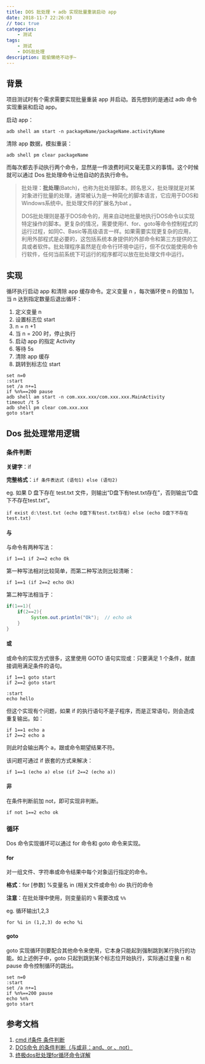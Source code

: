 ```yaml
---
title: DOS 批处理 + adb 实现批量重装启动 app
date: 2018-11-7 22:26:03
// toc: true
categories:
    - 测试
tags: 
    - 测试
    - DOS批处理
description: 能偷懒绝不动手~
---
```




## 背景

项目测试时有个需求需要实现批量重装 app 并启动。首先想到的是通过 adb 命令实现重装和启动 app。

启动 app：

```
adb shell am start -n packageName/packageName.activityName
```

清除 app 数据，模拟重装：

```
adb shell pm clear packageName
```



而每次都去手动执行两个命令，显然是一件浪费时间又毫无意义的事情。这个时候就可以通过 Dos 批处理命令让他自动的去执行命令。



> 批处理：**批处理**(Batch)，也称为批处理脚本。顾名思义，批处理就是对某对象进行批量的处理，通常被认为是一种简化的脚本语言，它应用于DOS和Windows系统中。批处理文件的扩展名为bat 。 
>
> 
>
> DOS批处理则是基于DOS命令的，用来自动地批量地执行DOS命令以实现特定操作的脚本。更复杂的情况，需要使用if、for、goto等命令控制程式的运行过程，如同C、Basic等高级语言一样。如果需要实现更复杂的应用，利用外部程式是必要的，这包括系统本身提供的外部命令和第三方提供的工具或者软件。批处理程序虽然是在命令行环境中运行，但不仅仅能使用命令行软件，任何当前系统下可运行的程序都可以放在批处理文件中运行。 



## 实现

循环执行启动 app 和清除 app 缓存命令。定义变量 n ，每次循环使 n 的值加 1，当 n 达到指定数量后退出循环：

1. 定义变量 n
2. 设置标志位 start
3. n = n +1
4. 当 n = 200 时，停止执行
5. 启动 app 的指定 Activity
6. 等待 5s
7. 清除 app 缓存
8. 跳转到标志位 start

```
set n=0
:start
set /a n+=1
if %n%==200 pause
adb shell am start -n com.xxx.xxx/com.xxx.xxx.MainActivity
timeout /t 5
adb shell pm clear com.xxx.xxx
goto start
```



## Dos 批处理常用逻辑

### 条件判断

**关键字**：if

**完整格式**：`if 条件表达式 (语句1) else (语句2)`



eg. 如果 D 盘下存在 test.txt 文件，则输出“D盘下有test.txt存在”，否则输出“D盘下不存在test.txt”。

```
if exist d:\test.txt (echo D盘下有test.txt存在) else (echo D盘下不存在test.txt) 
```



#### 与

与命令有两种写法：

```
if 1==1 if 2==2 echo Ok
```

第一种写法相对比较简单，而第二种写法则比较清晰：

```
if 1==1 (if 2==2 echo Ok)
```

第二种写法相当于：

```java
if(1==1){
    if(2==2){
         System.out.println("Ok");	// echo ok
    }
}
```



#### 或

或命令的实现方式很多，这里使用 GOTO 语句实现或：只要满足 1 个条件，就直接调用满足条件的语句。

```
if 1==1 goto start
if 2==2 goto start

:start
echo hello
```

但这个实现有个问题，如果 if 的执行语句不是子程序，而是正常语句，则会造成重复输出。如：

```
if 1==1 echo a
if 2==2 echo a
```

则此时会输出两个 a，跟或命令期望结果不符。

该问题可通过 if 嵌套的方式来解决：

```
if 1==1 (echo a) else (if 2==2 (echo a))
```



#### 非

在条件判断前加 not，即可实现非判断。

```
if not 1==2 echo ok
```



### 循环

Dos 命令实现循环可以通过 for 命令和 goto 命令来实现。

#### for

对一组文件、字符串或命令结果中每个对象运行指定的命令。

**格式**：for [参数] %变量名 in (相关文件或命令) do 执行的命令 

**注意**：在批处理中使用，则变量前的 `%` 需要改成 `%%`

eg. 循环输出1,2,3

```
for %i in (1,2,3) do echo %i
```

#### goto

goto 实现循环则要配合其他命令来使用，它本身只能起到强制跳到某行执行的功能。如上述例子中，goto 只起到跳到某个标志位开始执行，实际通过变量 n 和 pause 命令控制循环的跳出。

```
set n=0
:start
set /a n+=1
if %n%==200 pause
echo %n%
goto start
```



## 参考文档

1. [cmd if条件 条件判断](https://www.jb51.net/article/18979.htm)
2. [DOS命令 的条件判断（与或非：and、or 、not）](https://blog.csdn.net/hongweigg/article/details/60868917)
3. [终极dos批处理for循环命令详解](https://www.jb51.net/article/93170.htm)